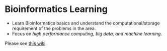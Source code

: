 # Bioinformatics Learning 

- Learn Bioinformatics basics and understand the computational/storage
requirement of the problems in the area. 
- Focus on *high performance computing, big data, and machine learning*.

Please see [this wiki](https://github.com/kkaneda/bioinformatics_learning/wiki/Learning-Bioinformatics-for-High-Performance-Computing,-Big-Data,-and-Machine-Learning).
